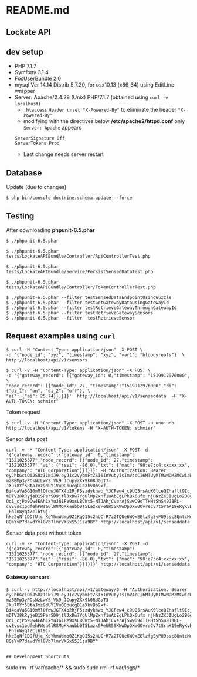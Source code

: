 # README.md

## Lockate API

## dev setup
- PHP 7.1.7
- Symfony 3.1.4
- FosUserBundle 2.0
- mysql  Ver 14.14 Distrib 5.7.20, for osx10.13 (x86_64) using EditLine wrapper
- Server: Apache/2.4.28 (Unix) PHP/7.1.7 (obtained using `curl -v localhost`)
    - `.htaccess` `Header unset "X-Powered-By"` to eliminate the header `"X-Powered-By"`
    - modifying with the directives below **/etc/apache2/httpd.conf** only `Server: Apache` appears
    ```
    ServerSignature Off
    ServerTokens Prod
    ```
    - Last change needs server restart

## Database
Update (due to changes)
```
$ php bin/console doctrine:schema:update --force
```
   
## Testing

After downloading **phpunit-6.5.phar**
```
$ ./phpunit-6.5.phar 
```
```
$ ./phpunit-6.5.phar tests/LockateAPIBundle/Controller/ApiControllerTest.php 
```
```
$ ./phpunit-6.5.phar tests/LockateAPIBundle/Service/PersistSensedDataTest.php
```
```
$ ./phpunit-6.5.phar tests/LockateAPIBundle/Controller/TokenControllerTest.php 
```
```
$ ./phpunit-6.5.phar --filter testSensedDataEndpointUsingGuzzle
$ ./phpunit-6.5.phar --filter testGetGatewayDataUsingGatewayId
$ ./phpunit-6.5.phar --filter testRetrieveGatewayThroughGatewayId
$ ./phpunit-6.5.phar --filter testRetrieveGatewaySensors
$ ./phpunit-6.5.phar --filter  testRetrieveSensor
```


## Request examples using `curl`
```
$ curl -H "Content-Type: application/json" -X POST \
-d '{"node_id": "xyz", "timestamp": "xyz", "var1": "bloodyroots"}' \ 
http://localhost/api/v1/sensors
```
```
$ curl -v -H "Content-Type: application/json" -X POST \
-d '{"gateway_record": [{"gateway_id": 0,"timestamp": "1519912976000", \
"node_record": [{"node_id": 27, "timestamp":"1519912976000","di": {"di_1": "on", "di_2": "off"}, \
"ai": {"ai": 25.74}}]}]}'  http://localhost/api/v1/senseddata  -H "X-AUTH-TOKEN: schmier"
```

Token request
```
$ curl -v -H "Content-Type: application/json" -X POST -u uno:uno http://localhost/api/v1/tokens -H "X-AUTH-TOKEN: schmier"
```

Sensor data post
```
curl -v -H "Content-Type: application/json" -X POST -d '{"gateway_record":[{"gateway_id": 0,"timestamp": "1521025377","node_record": [{"node_id": 27,"timestamp": "1521025377","ai": {"rssi": -86.0},"txt": {"mac": "90:e7:c4:xx:xx:xx", "company": "HTC Corporation"}}]}]}' -H "Authorization: Bearer eyJhbGciOiJSUzI1NiJ9.eyJ1c2VybmFtZSI6InVubyIsImV4cCI6MTUyMTMwNDM2MCwiaWF0IjoxNTIxMzAwNzYwfQ.w9Tb9XOz56T4kQSs_xF-mzBBMp3yPOsWzLwYS_Vk9_JCupyZXx9k0RdGoT3-JXu78Yf5BtaJxz9dUY1VuQObucgD1aXkvDb9xf-Bi4oaVa6G10mMlQfdwJGTX4b2RjF5szdykhwb_YJCFew4_c9UQ5rsAuK0lceQZhaflt9IcjA7jJgu3kfQS8XmX3MAv5lzMfmXe9QL-mDTV38kRyjeB1SPerSD9jtlJxDw7YgUlMpZxnf1uAbEgLPkQx6ufx_njHNzZKJIUgLo2B0gFwQJ5HEz9fpMQIPI0pPdbAPSLO9d5DnlwneKd0q_L0hX1xf2vjcDM-Qc1_cjPo9Qw4EAh1xYuJ61Fe9xsLBCWt5-NTJAhjCverAjSwwO9oTTHHtShS49J8RL-cvEvsc1pdfehPWsaGlR8MgKkaubb0T5Lazx9PeUR5SKWwDpDXw0OvreCv7tSraK19eRyKvBfBlz2ZlXrQuYFYaiRI4_rpAzQOBzTkql5Dk6hqKPD7E95w6eWWTdHE6hqok-_FhlnWyqtZcl6t9j-hke2qNf1DDfUjc_KeYhmWdmo0Z1KqQI5s2hUCrR7z2TQUe6WQxEElzfgSyPU9ssc8QntcMomCk8m6iK7nu2hV1dXeQT2paA2VXdxvEWLGw2-8QaYvP7davdYml8Vb7lmrVXSxS5J1sa9BY" http://localhost/api/v1/senseddata
```

Sensor data post without token
```
curl -v -H "Content-Type: application/json" -X POST -d '{"gateway_record":[{"gateway_id": 0,"timestamp": "1521025377","node_record": [{"node_id": 27,"timestamp": "1521025377","ai": {"rssi": -86.0},"txt": {"mac": "90:e7:c4:xx:xx:xx", "company": "HTC Corporation"}}]}]}' http://localhost/api/v1/senseddata
```

#### Gateway sensors

```
$ curl -v http://localhost/api/v1/gateway/0 -H "Authorization: Bearer eyJhbGciOiJSUzI1NiJ9.eyJ1c2VybmFtZSI6InVubyIsImV4cCI6MTUyMTMwNDM2MCwiaWF0IjoxNTIxMzAwNzYwfQ.w9Tb9XOz56T4kQSs_xF-mzBBMp3yPOsWzLwYS_Vk9_JCupyZXx9k0RdGoT3-JXu78Yf5BtaJxz9dUY1VuQObucgD1aXkvDb9xf-Bi4oaVa6G10mMlQfdwJGTX4b2RjF5szdykhwb_YJCFew4_c9UQ5rsAuK0lceQZhaflt9IcjA7jJgu3kfQS8XmX3MAv5lzMfmXe9QL-mDTV38kRyjeB1SPerSD9jtlJxDw7YgUlMpZxnf1uAbEgLPkQx6ufx_njHNzZKJIUgLo2B0gFwQJ5HEz9fpMQIPI0pPdbAPSLO9d5DnlwneKd0q_L0hX1xf2vjcDM-Qc1_cjPo9Qw4EAh1xYuJ61Fe9xsLBCWt5-NTJAhjCverAjSwwO9oTTHHtShS49J8RL-cvEvsc1pdfehPWsaGlR8MgKkaubb0T5Lazx9PeUR5SKWwDpDXw0OvreCv7tSraK19eRyKvBfBlz2ZlXrQuYFYaiRI4_rpAzQOBzTkql5Dk6hqKPD7E95w6eWWTdHE6hqok-_FhlnWyqtZcl6t9j-hke2qNf1DDfUjc_KeYhmWdmo0Z1KqQI5s2hUCrR7z2TQUe6WQxEElzfgSyPU9ssc8QntcMomCk8m6iK7nu2hV1dXeQT2paA2VXdxvEWLGw2-8QaYvP7davdYml8Vb7lmrVXSxS5J1sa9BY"
```
```

## Development Shortcuts
```
sudo rm -rf var/cache/* && sudo sudo rm -rf var/logs/*
```

